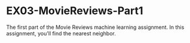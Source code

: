 # EX03-MovieReviews-Part1
The first part of the Movie Reviews machine learning assignment. In this assignment, you'll find the nearest neighbor.
